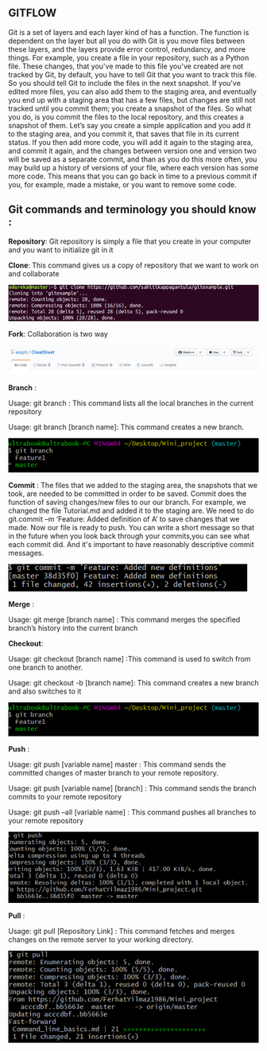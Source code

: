 ## GITFLOW  
   
Git is a set of layers and each layer kind of has a function. The function is dependent on the layer but all you do with Git is you move files between these layers, and the layers provide error control, redundancy, and more things.
For example, you create a file in your repository, such as a Python file. These changes, that you've made to this file you've created are not tracked by Git, by default, you have to tell Git that you want to track this file. So you should tell Git to include the files in the next snapshot. If you've edited more files, you can also add them to the staging area, and eventually you end up with a staging area that has a few files, but changes are still not tracked until you commit them; you create a snapshot of the files. So what you do, is you commit the files to the local repository, and this creates a snapshot of them. Let’s say you create a simple application and you add it to the staging area, and you commit it, that saves that file in its current status. If you then add more code, you will add it again to the staging area, and commit it again, and the changes between version one and version two will be saved as a separate commit, and than as you do this more often, you may build up a history of versions of your file, where each version has some more code. This means that you can go back in time to a previous commit if you, for example, made a mistake, or you want to remove some code.  
  
## Git commands and terminology you should know :
  
**Repository**: Git repository is simply a file that you create in your computer and you want to initialize git in it  
  
**Clone**: This command gives us a copy of repository that we want to work on and collaborate  
  
 ![Git Clone](/image/clone.png)  
  
**Fork**: Collaboration is two way  
  
 ![Git Fork](/image/fork.png)  
  
**Branch** :  
  
Usage: git branch : This command lists all the local branches in the current repository  
     
Usage: git branch [branch name]: This command creates a new branch.
  
![Git branch](/image/branch.png)  
  
**Commit** : The files that we added to the staging area, the snapshots that we took, are needed to be committed in order to be saved. Commit does the function of saving changes/new files to our our branch. For example, we changed the file Tutorial.md and added it to the staging are. We need to do git.commit –m ‘Feature: Added definition of A’ to save changes that we made. Now our file is ready to push. You can write a short message so that in the future when you look back through your commits,you can see what each commit did. And it's important to have reasonably descriptive commit messages.  
  
![Git commit](/image/commit.png)  
  
**Merge** :
      
Usage: git merge [branch name] : This command merges the specified branch’s history into the current branch

**Checkout**:  
  
Usage: git checkout [branch name] :This command is used to switch from one branch to another.  
  
Usage: git checkout -b [branch name]: This command creates a new branch and also switches to it  
  
![Git branch](/image/branch.png)  
  
**Push** :  
    
Usage: git push [variable name] master  : This command sends the committed changes of master branch to your remote repository.  
  
Usage: git push [variable name] [branch] : This command sends the branch commits to your remote repository  
  
Usage: git push –all [variable name] : This command pushes all branches to your remote repository  
  
![Git push](/image/push.png)  
  
**Pull** : 
  
Usage: git pull [Repository Link] : This command fetches and merges changes on the remote server to your working directory.
  
![Git pull](/image/pull.png) 
